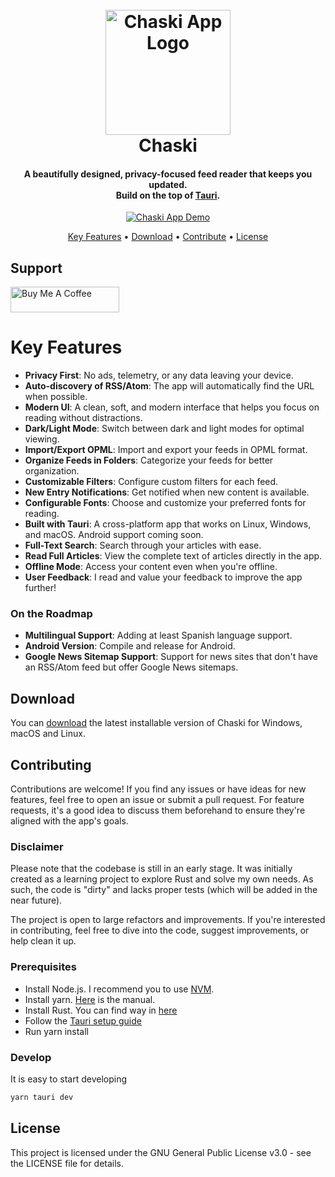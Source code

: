 <h1 align="center">
  <br>
  <a href="https://chaski.a-chacon.com"><img src="http://chaski.a-chacon.com/chaski.png" alt="Chaski App Logo" width="200"></a>
  <br>
  Chaski
  <br>
</h1>

<h4 align="center">
  A beautifully designed, privacy-focused feed reader that keeps you updated.<br/> Build on the top of
  <a href="https://tauri.app/" target="_blank">Tauri</a>.
</h4>

<p align="center">
  <a href="https://chaski.a-chacon.com"><img src="http://chaski.a-chacon.com/chaski.gif" alt="Chaski App Demo"></a>
</p>

<p align="center">
  <a href="#key-features">Key Features</a> •
  <a href="#download">Download</a> •
  <a href="#contributing">Contribute</a> •
  <a href="#license">License</a>
</p>

## Support

<a href="https://www.buymeacoffee.com/achacon" target="_blank"><img src="https://cdn.buymeacoffee.com/buttons/default-orange.png" alt="Buy Me A Coffee" height="41" width="174"></a>

# Key Features

- **Privacy First**: No ads, telemetry, or any data leaving your device.
- **Auto-discovery of RSS/Atom**: The app will automatically find the URL when possible.
- **Modern UI**: A clean, soft, and modern interface that helps you focus on reading without distractions.
- **Dark/Light Mode**: Switch between dark and light modes for optimal viewing.
- **Import/Export OPML**: Import and export your feeds in OPML format.
- **Organize Feeds in Folders**: Categorize your feeds for better organization.
- **Customizable Filters**: Configure custom filters for each feed.
- **New Entry Notifications**: Get notified when new content is available.
- **Configurable Fonts**: Choose and customize your preferred fonts for reading.
- **Built with Tauri**: A cross-platform app that works on Linux, Windows, and macOS. Android support coming soon.
- **Full-Text Search**: Search through your articles with ease.
- **Read Full Articles**: View the complete text of articles directly in the app.
- **Offline Mode**: Access your content even when you're offline.
- **User Feedback**: I read and value your feedback to improve the app further!

### On the Roadmap

- **Multilingual Support**: Adding at least Spanish language support.
- **Android Version**: Compile and release for Android.
- **Google News Sitemap Support**: Support for news sites that don't have an RSS/Atom feed but offer Google News sitemaps.

## Download

You can [download](https://github.com/a-chacon/chaski/releases/latest) the latest installable version of Chaski for Windows, macOS and Linux.

## Contributing

Contributions are welcome! If you find any issues or have ideas for new features, feel free to open an issue or submit a pull request. For feature requests, it's a good idea to discuss them beforehand to ensure they're aligned with the app's goals.

### Disclaimer

Please note that the codebase is still in an early stage. It was initially created as a learning project to explore Rust and solve my own needs. As such, the code is "dirty" and lacks proper tests (which will be added in the near future).

The project is open to large refactors and improvements. If you're interested in contributing, feel free to dive into the code, suggest improvements, or help clean it up.

### Prerequisites

- Install Node.js. I recommend you to use [NVM](https://github.com/nvm-sh/nvm).
- Install yarn. [Here](https://classic.yarnpkg.com/lang/en/docs/install/#debian-stable) is the manual.
- Install Rust. You can find way in [here](https://www.rust-lang.org/tools/install)
- Follow the [Tauri setup guide](https://v2.tauri.app/start/prerequisites/)
- Run yarn install

### Develop

It is easy to start developing

```bash
yarn tauri dev
```

## License

This project is licensed under the GNU General Public License v3.0 - see the LICENSE file for details.
